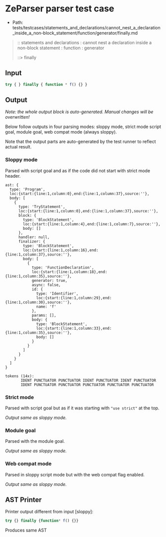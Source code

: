 # ZeParser parser test case

- Path: tests/testcases/statements_and_declarations/cannot_nest_a_declaration_inside_a_non-block_statement/function/generator/finally.md

> :: statements and declarations : cannot nest a declaration inside a non-block statement : function : generator
>
> ::> finally

## Input

`````js
try { } finally { function * f() {} }
`````

## Output

_Note: the whole output block is auto-generated. Manual changes will be overwritten!_

Below follow outputs in four parsing modes: sloppy mode, strict mode script goal, module goal, web compat mode (always sloppy).

Note that the output parts are auto-generated by the test runner to reflect actual result.

### Sloppy mode

Parsed with script goal and as if the code did not start with strict mode header.

`````
ast: {
  type: 'Program',
  loc:{start:{line:1,column:0},end:{line:1,column:37},source:''},
  body: [
    {
      type: 'TryStatement',
      loc:{start:{line:1,column:0},end:{line:1,column:37},source:''},
      block: {
        type: 'BlockStatement',
        loc:{start:{line:1,column:4},end:{line:1,column:7},source:''},
        body: []
      },
      handler: null,
      finalizer: {
        type: 'BlockStatement',
        loc:{start:{line:1,column:16},end:{line:1,column:37},source:''},
        body: [
          {
            type: 'FunctionDeclaration',
            loc:{start:{line:1,column:18},end:{line:1,column:35},source:''},
            generator: true,
            async: false,
            id: {
              type: 'Identifier',
              loc:{start:{line:1,column:29},end:{line:1,column:30},source:''},
              name: 'f'
            },
            params: [],
            body: {
              type: 'BlockStatement',
              loc:{start:{line:1,column:33},end:{line:1,column:35},source:''},
              body: []
            }
          }
        ]
      }
    }
  ]
}

tokens (14x):
       IDENT PUNCTUATOR PUNCTUATOR IDENT PUNCTUATOR IDENT PUNCTUATOR
       IDENT PUNCTUATOR PUNCTUATOR PUNCTUATOR PUNCTUATOR PUNCTUATOR
`````

### Strict mode

Parsed with script goal but as if it was starting with `"use strict"` at the top.

_Output same as sloppy mode._

### Module goal

Parsed with the module goal.

_Output same as sloppy mode._

### Web compat mode

Parsed in sloppy script mode but with the web compat flag enabled.

_Output same as sloppy mode._

## AST Printer

Printer output different from input [sloppy]:

````js
try {} finally {function* f() {}}
````

Produces same AST
